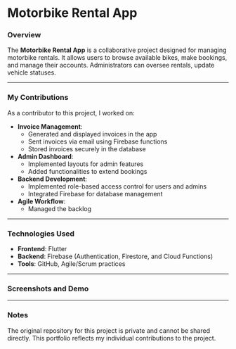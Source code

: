 # Motorbike Rental App 

### Overview
The **Motorbike Rental App** is a collaborative project designed for managing motorbike rentals. It allows users to browse available bikes, make bookings, and manage their accounts. Administrators can oversee rentals, update vehicle statuses.

---

### My Contributions 
As a contributor to this project, I worked on:
- **Invoice Management**: 
  - Generated and displayed invoices in the app
  - Sent invoices via email using Firebase functions
  - Stored invoices securely in the database
- **Admin Dashboard**:
  - Implemented layouts for admin features
  - Added functionalities to extend bookings
- **Backend Development**:
  - Implemented role-based access control for users and admins
  - Integrated Firebase for database management
- **Agile Workflow**:
  - Managed the backlog 

---

### Technologies Used 
- **Frontend**: Flutter  
- **Backend**: Firebase (Authentication, Firestore, and Cloud Functions)  
- **Tools**: GitHub, Agile/Scrum practices  

---

### Screenshots and Demo 

---


### Notes
The original repository for this project is private and cannot be shared directly. This portfolio reflects my individual contributions to the project.
